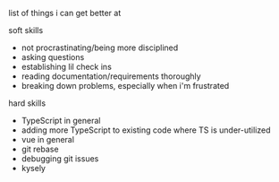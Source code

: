 list of things i can get better at 

soft skills
- not procrastinating/being more disciplined
- asking questions
- establishing lil check ins
- reading documentation/requirements thoroughly
- breaking down problems, especially when i'm frustrated


hard skills
- TypeScript in general
- adding more TypeScript to existing code where TS is under-utilized
- vue in general
- git rebase
- debugging git issues
- kysely